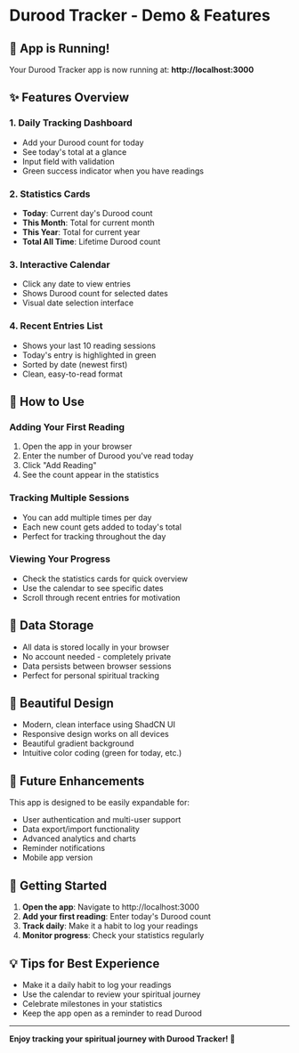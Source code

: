 # Durood Tracker - Demo & Features

## 🚀 App is Running!

Your Durood Tracker app is now running at: **http://localhost:3000**

## ✨ Features Overview

### 1. **Daily Tracking Dashboard**
- Add your Durood count for today
- See today's total at a glance
- Input field with validation
- Green success indicator when you have readings

### 2. **Statistics Cards**
- **Today**: Current day's Durood count
- **This Month**: Total for current month
- **This Year**: Total for current year  
- **Total All Time**: Lifetime Durood count

### 3. **Interactive Calendar**
- Click any date to view entries
- Shows Durood count for selected dates
- Visual date selection interface

### 4. **Recent Entries List**
- Shows your last 10 reading sessions
- Today's entry is highlighted in green
- Sorted by date (newest first)
- Clean, easy-to-read format

## 🎯 How to Use

### Adding Your First Reading
1. Open the app in your browser
2. Enter the number of Durood you've read today
3. Click "Add Reading"
4. See the count appear in the statistics

### Tracking Multiple Sessions
- You can add multiple times per day
- Each new count gets added to today's total
- Perfect for tracking throughout the day

### Viewing Your Progress
- Check the statistics cards for quick overview
- Use the calendar to see specific dates
- Scroll through recent entries for motivation

## 💾 Data Storage

- All data is stored locally in your browser
- No account needed - completely private
- Data persists between browser sessions
- Perfect for personal spiritual tracking

## 🎨 Beautiful Design

- Modern, clean interface using ShadCN UI
- Responsive design works on all devices
- Beautiful gradient background
- Intuitive color coding (green for today, etc.)

## 🔮 Future Enhancements

This app is designed to be easily expandable for:
- User authentication and multi-user support
- Data export/import functionality
- Advanced analytics and charts
- Reminder notifications
- Mobile app version

## 🚀 Getting Started

1. **Open the app**: Navigate to http://localhost:3000
2. **Add your first reading**: Enter today's Durood count
3. **Track daily**: Make it a habit to log your readings
4. **Monitor progress**: Check your statistics regularly

## 💡 Tips for Best Experience

- Make it a daily habit to log your readings
- Use the calendar to review your spiritual journey
- Celebrate milestones in your statistics
- Keep the app open as a reminder to read Durood

---

**Enjoy tracking your spiritual journey with Durood Tracker! 🌟**
